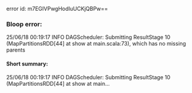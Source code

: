 error id: m7EGIVPwgHodIuUCKjQBPw==
### Bloop error:

25/06/18 00:19:17 INFO DAGScheduler: Submitting ResultStage 10 (MapPartitionsRDD[44] at show at main.scala:73), which has no missing parents
#### Short summary: 

25/06/18 00:19:17 INFO DAGScheduler: Submitting ResultStage 10 (MapPartitionsRDD[44] at show at main...